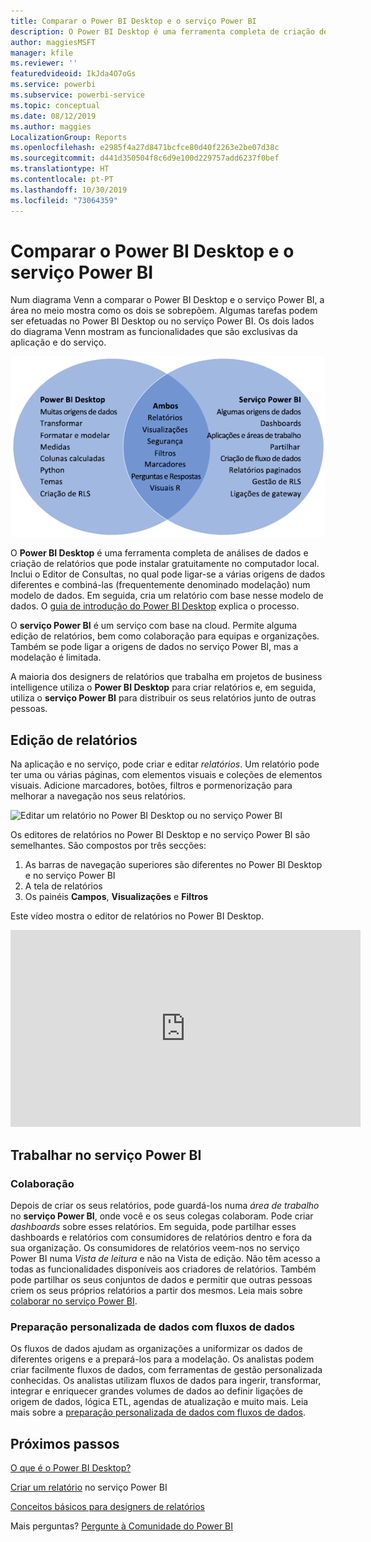 ```yaml
---
title: Comparar o Power BI Desktop e o serviço Power BI
description: O Power BI Desktop é uma ferramenta completa de criação de relatórios e análise de dados. O serviço Power BI é um serviço online baseado na cloud para colaboração e edição simples de relatórios para equipas e empresas.
author: maggiesMSFT
manager: kfile
ms.reviewer: ''
featuredvideoid: IkJda4O7oGs
ms.service: powerbi
ms.subservice: powerbi-service
ms.topic: conceptual
ms.date: 08/12/2019
ms.author: maggies
LocalizationGroup: Reports
ms.openlocfilehash: e2985f4a27d8471bcfce80d40f2263e2be07d38c
ms.sourcegitcommit: d441d350504f8c6d9e100d229757add6237f0bef
ms.translationtype: HT
ms.contentlocale: pt-PT
ms.lasthandoff: 10/30/2019
ms.locfileid: "73064359"
---
```

# <a name="comparing-power-bi-desktop-and-the-power-bi-service"></a>Comparar o Power BI Desktop e o serviço Power BI

Num diagrama Venn a comparar o Power BI Desktop e o serviço Power BI, a área no meio mostra como os dois se sobrepõem. Algumas tarefas podem ser efetuadas no Power BI Desktop ou no serviço Power BI. Os dois lados do diagrama Venn mostram as funcionalidades que são exclusivas da aplicação e do serviço.  

![Diagrama Venn do Power BI Desktop e do serviço Power BI](media/service-service-vs-desktop/power-bi-venn-desktop-service.png)

O **Power BI Desktop** é uma ferramenta completa de análises de dados e criação de relatórios que pode instalar gratuitamente no computador local. Inclui o Editor de Consultas, no qual pode ligar-se a várias origens de dados diferentes e combiná-las (frequentemente denominado modelação) num modelo de dados. Em seguida, cria um relatório com base nesse modelo de dados. O [guia de introdução do Power BI Desktop](../desktop-getting-started.md) explica o processo.

O **serviço Power BI** é um serviço com base na cloud. Permite alguma edição de relatórios, bem como colaboração para equipas e organizações. Também se pode ligar a origens de dados no serviço Power BI, mas a modelação é limitada. 

A maioria dos designers de relatórios que trabalha em projetos de business intelligence utiliza o **Power BI Desktop** para criar relatórios e, em seguida, utiliza o **serviço Power BI** para distribuir os seus relatórios junto de outras pessoas.

## <a name="report-editing"></a>Edição de relatórios

Na aplicação e no serviço, pode criar e editar *relatórios*. Um relatório pode ter uma ou várias páginas, com elementos visuais e coleções de elementos visuais. Adicione marcadores, botões, filtros e pormenorização para melhorar a navegação nos seus relatórios.

![Editar um relatório no Power BI Desktop ou no serviço Power BI](media/service-service-vs-desktop/power-bi-editing-desktop-service.png)

Os editores de relatórios no Power BI Desktop e no serviço Power BI são semelhantes. São compostos por três secções:  

1. As barras de navegação superiores são diferentes no Power BI Desktop e no serviço Power BI    
2. A tela de relatórios     
3. Os painéis **Campos**, **Visualizações** e **Filtros**

Este vídeo mostra o editor de relatórios no Power BI Desktop. 

<iframe width="560" height="315" src="https://www.youtube.com/embed/IkJda4O7oGs" frameborder="0" allowfullscreen></iframe>

## <a name="working-in-the-power-bi-service"></a>Trabalhar no serviço Power BI

### <a name="collaborating"></a>Colaboração


Depois de criar os seus relatórios, pode guardá-los numa *área de trabalho* no **serviço Power BI**, onde você e os seus colegas colaboram. Pode criar *dashboards* sobre esses relatórios. Em seguida, pode partilhar esses dashboards e relatórios com consumidores de relatórios dentro e fora da sua organização. Os consumidores de relatórios veem-nos no serviço Power BI numa *Vista de leitura* e não na Vista de edição. Não têm acesso a todas as funcionalidades disponíveis aos criadores de relatórios.  Também pode partilhar os seus conjuntos de dados e permitir que outras pessoas criem os seus próprios relatórios a partir dos mesmos. Leia mais sobre [colaborar no serviço Power BI](../service-new-workspaces.md).

### <a name="self-service-data-prep-with-dataflows"></a>Preparação personalizada de dados com fluxos de dados

Os fluxos de dados ajudam as organizações a uniformizar os dados de diferentes origens e a prepará-los para a modelação. Os analistas podem criar facilmente fluxos de dados, com ferramentas de gestão personalizada conhecidas. Os analistas utilizam fluxos de dados para ingerir, transformar, integrar e enriquecer grandes volumes de dados ao definir ligações de origem de dados, lógica ETL, agendas de atualização e muito mais. Leia mais sobre a [preparação personalizada de dados com fluxos de dados](../service-dataflows-overview.md).

## <a name="next-steps"></a>Próximos passos

[O que é o Power BI Desktop?](../desktop-what-is-desktop.md)

[Criar um relatório](../service-report-create-new.md) no serviço Power BI

[Conceitos básicos para designers de relatórios](../service-basic-concepts.md)

Mais perguntas? [Pergunte à Comunidade do Power BI](https://community.powerbi.com/)

